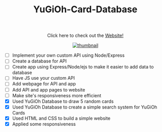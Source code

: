 <header align = 'center'>
  <h1 align='center'>YuGiOh-Card-Database</h1>
  </header>
<section align = 'center'>
  <p>Click here to check out the
<a href = 'https://yugioh-card-database.netlify.app/' text-decoration: 'none'>Website!</a>
  </p>
  </section>
  <section align = 'center'>
<a href = 'https://yugioh-card-database.netlify.app/'><img src = 'images/yugiohPreview.gif' alt ='thumbnail'></a>
</section>

- [ ] Implement your own custom API using Node/Express
- [ ] Create a database for API
- [ ] Create app using Express/Node/ejs to make it easier to add data to database
- [ ] Have JS use your custom API
- [ ] Add webpage for API and app
- [ ] Add API and app pages to website
- [ ] Make site's responsiveness more efficient
- [X] Used YuGiOh Database to draw 5 random cards
- [X] Used YuGiOh Database to create a simple search system for YuGiOh Cards
- [X] Used HTML and CSS to build a simple website
- [X] Applied some responsiveness

<!-- ## YuGiOh-Card-Database
Write a short sentence or two about this project and what it does. Be sure to include a link and a screenshot (we're front end devs so we can actually see our work!). 
Link to project: [Click to see website](https://yugioh-card-database.netlify.app/) ![alt tag](images/yugiohPreview.gif) 
## How It's Made: Tech used: HTML, CSS, JavaScript
Here's where you can go to town on how you actually built this thing. Write as much as you can here, it's totally fine if it's not too much just make sure you write something. If you don't have too much experience on your resume working on the front end that's totally fine. This is where you can really show off your passion and make up for that ten fold.! 
## Lessons Learned: No matter what your experience level, being an engineer means continuously learning. Every time you build something you always have those whoa this is awesome or fuck yeah I did it! moments. This is where you should share those moments! Recruiters and interviewers love to see that you're self-aware and passionate about growing. 
## Examples: Take a look at these couple examples that I have in my own portfolio: Palettable: YOUR LINK HERE Twitter Battle: YOUR LINK HERE Patch Panel: YOUR LINK HERE
 -->
